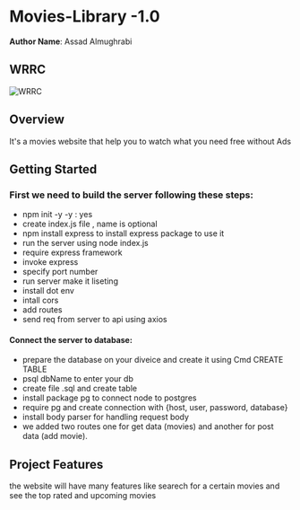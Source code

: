 # Movies-Library -1.0

**Author Name**: Assad Almughrabi

## WRRC

![WRRC](./images/WRRC_DB.png)

## Overview

<p>It's a movies website that help you to watch what you need free without Ads</p>

## Getting Started

<!-- What are the steps that a user must take in order to build this app on their own machine and get it running? -->

### First we need to build the server following these steps:

- npm init -y -y : yes
- create index.js file , name is optional
- npm install express to install express package to use it
- run the server using node index.js
- require express framework
- invoke express
- specify port number
- run server make it liseting
- install dot env
- intall cors
- add routes
- send req from server to api using axios

#### Connect the server to database:
* prepare the database on your diveice and create it using Cmd CREATE TABLE
* psql dbName to enter your db
* create file .sql and create table
* install package  pg to connect node to postgres
* require pg and  create connection with {host, user, password, database}
* install  body parser for handling request body
* we added two routes  one for get data (movies) and another for post data (add movie).

## Project Features

<!-- What are the features included in you app -->
<p>the website will have many features like searech for a certain movies and see the top rated and upcoming movies</p>
